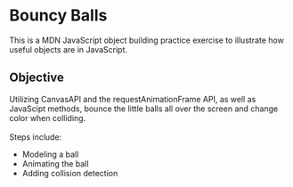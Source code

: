 # Bouncy Balls

This is a MDN JavaScript object building practice exercise to illustrate how useful objects are in JavaScript. 

## Objective

Utilizing CanvasAPI and the requestAnimationFrame API, as well as JavaScipt methods, bounce the little balls all over the screen and change color when colliding. 
<br />
<br />
Steps include:
* Modeling a ball
* Animating the ball
* Adding collision detection

